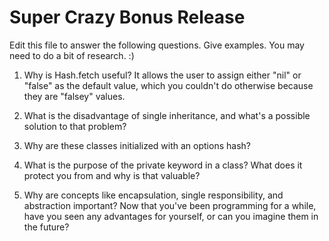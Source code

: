 # Super Crazy Bonus Release

Edit this file to answer the following questions. Give examples. You may need to do a bit of research. :)

1. Why is Hash.fetch useful?
It allows the user to assign either "nil" or "false" as the default value, which you couldn't do otherwise because they are "falsey" values.

2. What is the disadvantage of single inheritance, and what's a possible solution to that problem?

3. Why are these classes initialized with an options hash?


4. What is the purpose of the private keyword in a class? What does it protect you from and why is that valuable?

5. Why are concepts like encapsulation, single responsibility, and abstraction important? Now that you've been programming for a while, have you seen any advantages for yourself, or can you imagine them in the future?
